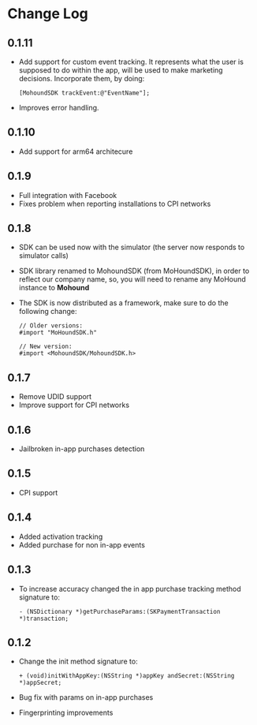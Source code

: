 # Change Log

## 0.1.11

* Add support for custom event tracking. It represents what the user is supposed
  to do within the app, will be used to make marketing decisions. Incorporate
  them, by doing:

    ```objc
    [MohoundSDK trackEvent:@"EventName"];
    ```

* Improves error handling.

## 0.1.10

* Add support for arm64 architecure

## 0.1.9

* Full integration with Facebook
* Fixes problem when reporting installations to CPI networks

## 0.1.8

* SDK can be used now with the simulator (the server now responds to simulator
  calls)
* SDK library renamed to MohoundSDK (from MoHoundSDK), in order to reflect our
  company name, so, you will need to rename any MoHound instance to **Mohound**
* The SDK is now distributed as a framework, make sure to do the following
  change:

    ```objc
    // Older versions:
    #import "MoHoundSDK.h"

    // New version:
    #import <MohoundSDK/MohoundSDK.h>
    ```

## 0.1.7

* Remove UDID support
* Improve support for CPI networks

## 0.1.6

* Jailbroken in-app purchases detection

## 0.1.5

* CPI support

## 0.1.4

* Added activation tracking
* Added purchase for non in-app events

## 0.1.3

* To increase accuracy changed the in app purchase tracking method signature to:

    ```objc
    - (NSDictionary *)getPurchaseParams:(SKPaymentTransaction *)transaction;
    ```

## 0.1.2

* Change the init method signature to:

    ```objc
    + (void)initWithAppKey:(NSString *)appKey andSecret:(NSString *)appSecret;
    ```

* Bug fix with params on in-app purchases
* Fingerprinting improvements
